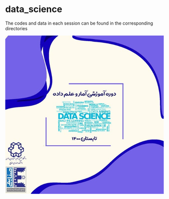 # data_science

The codes and data in each session can be found in the corresponding directories

![Screenshot](logo.jpg)
